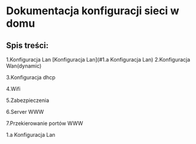 #  Dokumentacja konfiguracji sieci w domu 

## Spis treści:

1.Konfiguracja Lan
[Konfiguracja Lan](#1.a Konfiguracja Lan)
2.Konfiguracja Wan(dynamic)

3.Konfiguracja dhcp

4.Wifi

5.Zabezpieczenia
 
6.Server WWW

7.Przekierowanie portów WWW

1.a Konfiguracja Lan
